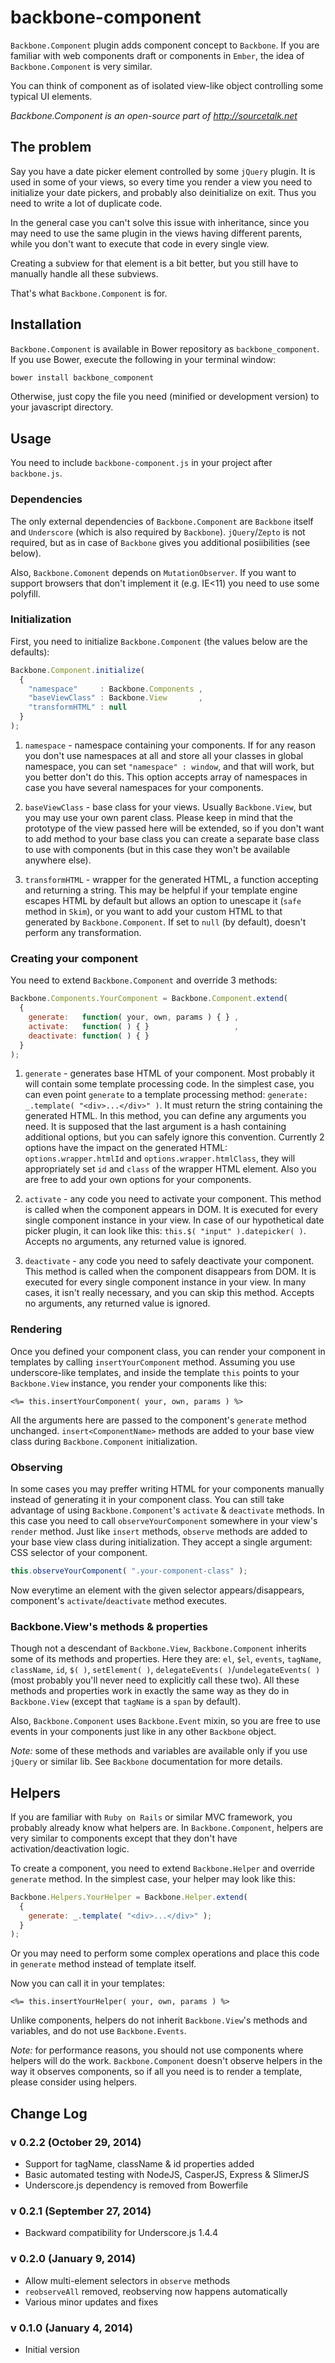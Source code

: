 backbone-component
==================

`Backbone.Component` plugin adds component concept to `Backbone`. If you are familiar with web components draft or components in `Ember`, the idea of `Backbone.Component` is very similar.

You can think of component as of isolated view-like object controlling some typical UI elements.

*Backbone.Component is an open-source part of http://sourcetalk.net*

## The problem

Say you have a date picker element controlled by some `jQuery` plugin. It is used in some of your views, so every time you render a view you need to initialize your date pickers, and probably also deinitialize on exit. Thus you need to write a lot of duplicate code.

In the general case you can't solve this issue with inheritance, since you may need to use the same plugin in the views having different parents, while you don't want to execute that code in every single view.

Creating a subview for that element is a bit better, but you still have to manually handle all these subviews.

That's what `Backbone.Component` is for.

## Installation

`Backbone.Component` is available in Bower repository as `backbone_component`. If you use Bower, execute the following in your terminal window:

```bash
bower install backbone_component
```

Otherwise, just copy the file you need (minified or development version) to your javascript directory.

## Usage

You need to include `backbone-component.js` in your project after `backbone.js`.

### Dependencies
The only external dependencies of `Backbone.Component` are `Backbone` itself and `Underscore` (which is also required by `Backbone`). `jQuery`/`Zepto` is not required, but as in case of `Backbone` gives you additional posiibilities (see below).

Also, `Backbone.Comonent` depends on `MutationObserver`. If you want to support browsers that don't implement it (e.g. IE<11) you need to use some polyfill.

### Initialization

First, you need to initialize `Backbone.Component` (the values below are the defaults):

```javascript
Backbone.Component.initialize(
  {
    "namespace"     : Backbone.Components ,
    "baseViewClass" : Backbone.View       ,
    "transformHTML" : null
  }
);
```

1. `namespace` - namespace containing your components. If for any reason you don't use namespaces at all and store all your classes in global namespace, you can set `"namespace" : window`, and that will work, but you better don't do this. This option accepts array of namespaces in case you have several namespaces for your components.

2. `baseViewClass` - base class for your views. Usually `Backbone.View`, but you may use your own parent class. Please keep in mind that the prototype of the view passed here will be extended, so if you don't want to add method to your base class you can create a separate base class to use with components (but in this case they won't be available anywhere else).

3. `transformHTML` - wrapper for the generated HTML, a function accepting and returning a string. This may be helpful if your template engine escapes HTML by default but allows an option to unescape it (`safe` method in `Skim`), or you want to add your custom HTML to that generated by `Backbone.Component`. If set to `null` (by default), doesn't perform any transformation.

### Creating your component

You need to extend `Backbone.Component` and override 3 methods:

```javascript
Backbone.Components.YourComponent = Backbone.Component.extend(
  {
    generate:   function( your, own, params ) { } ,
    activate:   function( ) { }                   ,
    deactivate: function( ) { }
  }
);
```

1. `generate` - generates base HTML of your component. Most probably it will contain some template processing code. In the simplest case, you can even point `generate` to a template processing method: `generate: _.template( "<div>...</div>" )`. It must return the string containing the generated HTML. In this method, you can define any arguments you need. It is supposed that the last argument is a hash containing additional options, but you can safely ignore this convention. Currently 2 options have the impact on the generated HTML: `options.wrapper.htmlId` and `options.wrapper.htmlClass`, they will appropriately set `id` and `class` of the wrapper HTML element. Also you are free to add your own options for your components.

2. `activate` - any code you need to activate your component. This method is called when the component appears in DOM. It is executed for every single component instance in your view. In case of our hypothetical date picker plugin, it can look like this: `this.$( "input" ).datepicker( )`. Accepts no arguments, any returned value is ignored.

3. `deactivate` - any code you need to safely deactivate your component. This method is called when the component disappears from DOM. It is executed for every single component instance in your view. In many cases, it isn't really necessary, and you can skip this method. Accepts no arguments, any returned value is ignored.

### Rendering

Once you defined your component class, you can render your component in templates by calling `insertYourComponent` method. Assuming you use underscore-like templates, and inside the template `this` points to your `Backbone.View` instance, you render your components like this:

```erb
<%= this.insertYourComponent( your, own, params ) %>
```

All the arguments here are passed to the component's `generate` method unchanged. `insert<ComponentName>` methods are added to your base view class during `Backbone.Component` initialization.

### Observing

In some cases you may preffer writing HTML for your components manually instead of generating it in your component class. You can still take advantage of using `Backbone.Component`'s `activate` & `deactivate` methods. In this case you need to call `observeYourComponent` somewhere in your view's `render` method. Just like `insert` methods, `observe` methods are added to your base view class during initialization. They accept a single argument: CSS selector of your component.

```javascript
this.observeYourComponent( ".your-component-class" );
```

Now everytime an element with the given selector appears/disappears, component's `activate`/`deactivate` method executes.

### Backbone.View's methods & properties

Though not a descendant of `Backbone.View`, `Backbone.Component` inherits some of its methods and properties. Here they are: `el`, `$el`, `events`, `tagName`, `className`, `id`, `$( )`, `setElement( )`, `delegateEvents( )`/`undelegateEvents( )` (most probably you'll never need to explicitly call these two). All these methods and properties work in exactly the same way as they do in `Backbone.View` (except that `tagName` is a `span` by default).

Also, `Backbone.Component` uses `Backbone.Event` mixin, so you are free to use events in your components just like in any other `Backbone` object.

*Note:* some of these methods and variables are available only if you use `jQuery` or similar lib. See `Backbone` documentation for more details.

## Helpers

If you are familiar with `Ruby on Rails` or similar MVC framework, you probably already know what helpers are. In `Backbone.Component`, helpers are very similar to components except that they don't have activation/deactivation logic.

To create a component, you need to extend `Backbone.Helper` and override `generate` method. In the simplest case, your helper may look like this:

```javascript
Backbone.Helpers.YourHelper = Backbone.Helper.extend(
  {
    generate: _.template( "<div>...</div>" );
  }
);
```

Or you may need to perform some complex operations and place this code in `generate` method instead of template itself.

Now you can call it in your templates:

```erb
<%= this.insertYourHelper( your, own, params ) %>
```

Unlike components, helpers do not inherit `Backbone.View`'s methods and variables, and do not use `Backbone.Events`.

*Note:* for performance reasons, you should not use components where helpers will do the work. `Backbone.Component` doesn't observe helpers in the way it observes components, so if all you need is to render a template, please consider using helpers.


## Change Log

### v 0.2.2 (October 29, 2014)

* Support for tagName, className & id properties added
* Basic automated testing with NodeJS, CasperJS, Express & SlimerJS
* Underscore.js dependency is removed from Bowerfile

### v 0.2.1 (September 27, 2014)

* Backward compatibility for Underscore.js 1.4.4

### v 0.2.0 (January 9, 2014)

* Allow multi-element selectors in `observe` methods
* `reobserveAll` removed, reobserving now happens automatically
* Various minor updates and fixes

### v 0.1.0 (January 4, 2014)

* Initial version
